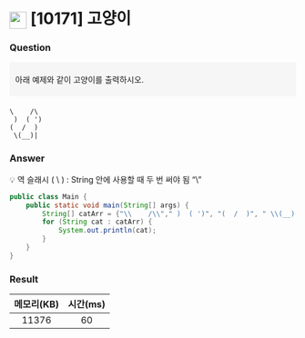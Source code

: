# <img src="https://d2gd6pc034wcta.cloudfront.net/tier/1.svg" width="30" height="30" style="vertical-align: middle;"/> [10171] 고양이

<h3>Question</h3>
<aside style="background-color: #F6F6F6; padding: 20px 10px; margin-bottom:20px;">
아래 예제와 같이 고양이를 출력하시오.
</aside>

```
\    /\
 )  ( ')
(  /  )
 \(__)|
```

<h3>Answer</h3>

<aside>

💡 역 슬래시 ( \ ) : String 안에 사용할 때 두 번 써야 됨 “\\”

</aside>



```java
public class Main {
	public static void main(String[] args) {
		String[] catArr = {"\\    /\\"," )  ( ')", "(  /  )", " \\(__)|"};
		for (String cat : catArr) {
			System.out.println(cat);
		}
	}
}
```

<h3>Result</h3>

|메모리(KB)| 시간(ms)|
|:---:|:---:|
|11376|60|

